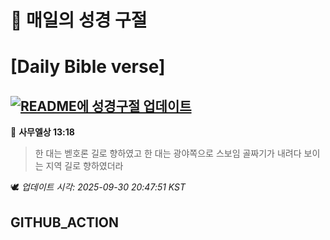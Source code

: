# 🙏 매일의 성경 구절
# [Daily Bible verse]
## [![README에 성경구절 업데이트](https://github.com/DONGSUKA/first_test/actions/workflows/update-readme-bible.yml/badge.svg)](https://github.com/DONGSUKA/first_test/actions/workflows/update-readme-bible.yml)
<!-- START_BIBLE_VERSE -->
📖 **사무엘상 13:18**
> 한 대는 벧호론 길로 향하였고 한 대는 광야쪽으로 스보임 골짜기가 내려다 보이는 지역 길로 향하였더라

🕊️ _업데이트 시각: 2025-09-30 20:47:51 KST_
  <!-- END_BIBLE_VERSE -->
## GITHUB_ACTION
